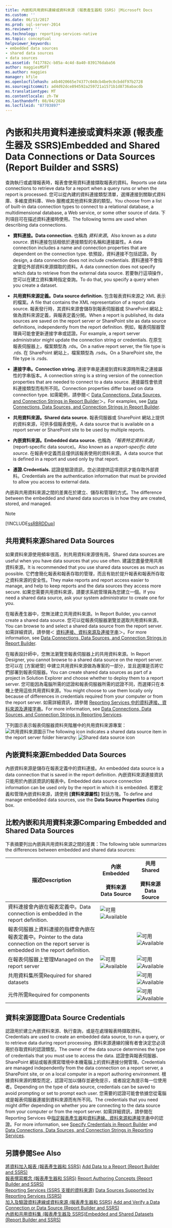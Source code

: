 ```yaml
---
title: 內嵌和共用資料連線或資料來源 (報表產生器和 SSRS) |Microsoft Docs
ms.custom: ''
ms.date: 06/13/2017
ms.prod: sql-server-2014
ms.reviewer: ''
ms.technology: reporting-services-native
ms.topic: conceptual
helpviewer_keywords:
- embedded data sources
- shared data sources
- data sources
ms.assetid: f417782c-b85a-4c4d-8a40-839176daba56
author: maggiesMSFT
ms.author: maggies
manager: kfile
ms.openlocfilehash: a4b4020665e74377c048cb4be9c0cbddf97b2728
ms.sourcegitcommit: ad4d92dce894592a259721a1571b1d8736abacdb
ms.translationtype: MT
ms.contentlocale: zh-TW
ms.lasthandoff: 08/04/2020
ms.locfileid: "87703897"
---
```

# <a name="embedded-and-shared-data-connections-or-data-sources-report-builder-and-ssrs"></a><span data-ttu-id="bdb1c-102">內嵌和共用資料連接或資料來源 (報表產生器及 SSRS)</span><span class="sxs-lookup"><span data-stu-id="bdb1c-102">Embedded and Shared Data Connections or Data Sources (Report Builder and SSRS)</span></span>
  <span data-ttu-id="bdb1c-103">查詢執行或處理報表時，報表會使用資料連接擷取報表的資料。</span><span class="sxs-lookup"><span data-stu-id="bdb1c-103">Reports use data connections to retrieve data for a report when a query runs or when the report is processed.</span></span> <span data-ttu-id="bdb1c-104">您可以從內建的資料連接類型清單，選擇連接到關聯式資料庫、多維度資料庫、Web 服務或其他資料來源的類型。</span><span class="sxs-lookup"><span data-stu-id="bdb1c-104">You choose from a list of built-in data connection types to connect to a relational database, a multidimensional database, a Web service, or some other source of data.</span></span> <span data-ttu-id="bdb1c-105">下列項目可在描述資料連接時使用。</span><span class="sxs-lookup"><span data-stu-id="bdb1c-105">The following terms are used when describing data connections.</span></span>  
  
-   <span data-ttu-id="bdb1c-106">**資料連接。**</span><span class="sxs-lookup"><span data-stu-id="bdb1c-106">**Data connection.**</span></span> <span data-ttu-id="bdb1c-107">也稱為 *資料來源*。</span><span class="sxs-lookup"><span data-stu-id="bdb1c-107">Also known as a *data source*.</span></span> <span data-ttu-id="bdb1c-108">資料連接包括相依於連接類型的名稱和連接屬性。</span><span class="sxs-lookup"><span data-stu-id="bdb1c-108">A data connection includes a name and connection properties that are dependent on the connection type.</span></span> <span data-ttu-id="bdb1c-109">依預設，資料連接不包括認證。</span><span class="sxs-lookup"><span data-stu-id="bdb1c-109">By design, a data connection does not include credentials.</span></span> <span data-ttu-id="bdb1c-110">資料連接不會指定要從外部資料來源擷取的資料。</span><span class="sxs-lookup"><span data-stu-id="bdb1c-110">A data connection does not specify which data to retrieve from the external data source.</span></span> <span data-ttu-id="bdb1c-111">若要執行這項操作，您可以在建立資料集時指定查詢。</span><span class="sxs-lookup"><span data-stu-id="bdb1c-111">To do that, you specify a query when you create a dataset.</span></span>  
  
-   <span data-ttu-id="bdb1c-112">**共用資料來源定義。**</span><span class="sxs-lookup"><span data-stu-id="bdb1c-112">**Data source definition.**</span></span> <span data-ttu-id="bdb1c-113">包含報表資料來源之 XML 表示的檔案。</span><span class="sxs-lookup"><span data-stu-id="bdb1c-113">A file that contains the XML representation of a report data source.</span></span> <span data-ttu-id="bdb1c-114">報表發行時，其資料來源會儲存到報表伺服器或 SharePoint 網站上做為資料來源定義，與報表定義分開。</span><span class="sxs-lookup"><span data-stu-id="bdb1c-114">When a report is published, its data sources are saved on the report server or SharePoint site as data source definitions, independently from the report definition.</span></span> <span data-ttu-id="bdb1c-115">例如，報表伺服器管理員可能會更新連接字串或認證。</span><span class="sxs-lookup"><span data-stu-id="bdb1c-115">For example, a report server administrator might update the connection string or credentials.</span></span> <span data-ttu-id="bdb1c-116">在原生報表伺服器上，檔案類型為 .rds。</span><span class="sxs-lookup"><span data-stu-id="bdb1c-116">On a native report server, the file type is .rds.</span></span> <span data-ttu-id="bdb1c-117">在 SharePoint 網站上，檔案類型為 .rsds。</span><span class="sxs-lookup"><span data-stu-id="bdb1c-117">On a SharePoint site, the file type is .rsds.</span></span>  
  
-   <span data-ttu-id="bdb1c-118">**連接字串。**</span><span class="sxs-lookup"><span data-stu-id="bdb1c-118">**Connection string.**</span></span> <span data-ttu-id="bdb1c-119">連接字串是連接到資料來源時所需之連接屬性的字串版本。</span><span class="sxs-lookup"><span data-stu-id="bdb1c-119">A connection string is a string version of the connection properties that are needed to connect to a data source.</span></span> <span data-ttu-id="bdb1c-120">連接屬性會依資料連接類型而有所不同。</span><span class="sxs-lookup"><span data-stu-id="bdb1c-120">Connection properties differ based on data connection type.</span></span> <span data-ttu-id="bdb1c-121">如需範例，請參閱＜ [Data Connections, Data Sources, and Connection Strings in Report Builder](../../2014/reporting-services/data-connections-data-sources-and-connection-strings-in-report-builder.md)＞。</span><span class="sxs-lookup"><span data-stu-id="bdb1c-121">For examples, see [Data Connections, Data Sources, and Connection Strings in Report Builder](../../2014/reporting-services/data-connections-data-sources-and-connection-strings-in-report-builder.md).</span></span>  
  
-   <span data-ttu-id="bdb1c-122">**共用資料來源。**</span><span class="sxs-lookup"><span data-stu-id="bdb1c-122">**Shared data source.**</span></span> <span data-ttu-id="bdb1c-123">報表伺服器或 SharePoint 網站上提供的資料來源，可供多個報表使用。</span><span class="sxs-lookup"><span data-stu-id="bdb1c-123">A data source that is available on a report server or SharePoint site to be used by multiple reports.</span></span>  
  
-   <span data-ttu-id="bdb1c-124">**內嵌資料來源。**</span><span class="sxs-lookup"><span data-stu-id="bdb1c-124">**Embedded data source.**</span></span> <span data-ttu-id="bdb1c-125">也稱為 *「報表特定資料來源」*(report-specific data source)。</span><span class="sxs-lookup"><span data-stu-id="bdb1c-125">Also known as a *report-specific data source*.</span></span> <span data-ttu-id="bdb1c-126">在報表中定義而且僅供該報表使用的資料來源。</span><span class="sxs-lookup"><span data-stu-id="bdb1c-126">A data source that is defined in a report and used only by that report.</span></span>  
  
-   <span data-ttu-id="bdb1c-127">**憑證.**</span><span class="sxs-lookup"><span data-stu-id="bdb1c-127">**Credentials.**</span></span> <span data-ttu-id="bdb1c-128">認證是驗證資訊，您必須提供這項資訊才能存取外部資料。</span><span class="sxs-lookup"><span data-stu-id="bdb1c-128">Credentials are the authentication information that must be provided to allow you access to external data.</span></span>  
  
 <span data-ttu-id="bdb1c-129">內嵌與共用資料來源之間的差異在於建立、儲存和管理的方式。</span><span class="sxs-lookup"><span data-stu-id="bdb1c-129">The difference between the embedded and shared data sources is in how they are created, stored, and managed.</span></span>  
  
> [!NOTE]  
>  [!INCLUDE[ssRBRDDup](../includes/ssrbrddup-md.md)]  
  
## <a name="shared-data-sources"></a><span data-ttu-id="bdb1c-130">共用資料來源</span><span class="sxs-lookup"><span data-stu-id="bdb1c-130">Shared Data Sources</span></span>  
 <span data-ttu-id="bdb1c-131">如果資料來源使用頻率很高，則共用資料來源很有用。</span><span class="sxs-lookup"><span data-stu-id="bdb1c-131">Shared data sources are useful when you have data sources that you use often.</span></span> <span data-ttu-id="bdb1c-132">建議您盡量使用共用資料來源。</span><span class="sxs-lookup"><span data-stu-id="bdb1c-132">It is recommended that you use shared data sources as much as possible.</span></span> <span data-ttu-id="bdb1c-133">它們會簡化報表和報表存取的管理，而且有助於提升報表和報表所存取之資料來源的安全性。</span><span class="sxs-lookup"><span data-stu-id="bdb1c-133">They make reports and report access easier to manage, and help to keep reports and the data sources they access more secure.</span></span> <span data-ttu-id="bdb1c-134">如果您需要共用資料來源，請要求系統管理員為您建立一個。</span><span class="sxs-lookup"><span data-stu-id="bdb1c-134">If you need a shared data source, ask your system administrator to create one for you.</span></span>  
  
 <span data-ttu-id="bdb1c-135">在報表產生器中，您無法建立共用資料來源。</span><span class="sxs-lookup"><span data-stu-id="bdb1c-135">In Report Builder, you cannot create a shared data source.</span></span> <span data-ttu-id="bdb1c-136">您可以從報表伺服器瀏覽並選取共用資料來源。</span><span class="sxs-lookup"><span data-stu-id="bdb1c-136">You can browse to and select a shared data source from the report server.</span></span> <span data-ttu-id="bdb1c-137">如需詳細資訊，請參閱＜ [資料連接、資料來源及連接字串](../../2014/reporting-services/data-connections-data-sources-and-connection-strings-in-report-builder.md)＞。</span><span class="sxs-lookup"><span data-stu-id="bdb1c-137">For more information, see [Data Connections, Data Sources, and Connection Strings in Report Builder](../../2014/reporting-services/data-connections-data-sources-and-connection-strings-in-report-builder.md).</span></span>  
  
 <span data-ttu-id="bdb1c-138">在報表設計師中，您無法瀏覽至報表伺服器上的共用資料來源。</span><span class="sxs-lookup"><span data-stu-id="bdb1c-138">In Report Designer, you cannot browse to a shared data source on the report server.</span></span> <span data-ttu-id="bdb1c-139">您可以在 [方案總管] 中建立共用資料來源做為專案的一部分，並且選擇是否將它們部署到報表伺服器。</span><span class="sxs-lookup"><span data-stu-id="bdb1c-139">You can create shared data sources as part of a project in Solution Explorer and choose whether to deploy them to a report server.</span></span> <span data-ttu-id="bdb1c-140">您可能因為電腦所需的認證和報表伺服器所需的認證不同，而選擇只在本機上使用這些共用資料來源。</span><span class="sxs-lookup"><span data-stu-id="bdb1c-140">You might choose to use them locally only because of differences in credentials required from your computer or from the report server.</span></span> <span data-ttu-id="bdb1c-141">如需詳細資訊，請參閱 [Reporting Services 中的資料連接、資料來源及連接字串](../../2014/reporting-services/data-connections-data-sources-and-connection-strings-in-reporting-services.md)。</span><span class="sxs-lookup"><span data-stu-id="bdb1c-141">For more information, see [Data Connections, Data Sources, and Connection Strings in Reporting Services](../../2014/reporting-services/data-connections-data-sources-and-connection-strings-in-reporting-services.md).</span></span>  
  
 <span data-ttu-id="bdb1c-142">下列圖示表示報表伺服器資料夾階層中的共用資料來源專案：![共用資料來源圖示](media/hlp-16datasource.png "共用資料來源圖示")</span><span class="sxs-lookup"><span data-stu-id="bdb1c-142">The following icon indicates a shared data source item in the report server folder hierarchy: ![Shared data source icon](media/hlp-16datasource.png "Shared data source icon")</span></span>  
  
## <a name="embedded-data-sources"></a><span data-ttu-id="bdb1c-143">內嵌資料來源</span><span class="sxs-lookup"><span data-stu-id="bdb1c-143">Embedded Data Sources</span></span>  
 <span data-ttu-id="bdb1c-144">內嵌資料來源是儲存在報表定義中的資料連接。</span><span class="sxs-lookup"><span data-stu-id="bdb1c-144">An embedded data source is a data connection that is saved in the report definition.</span></span> <span data-ttu-id="bdb1c-145">內嵌資料來源連接資訊只能用於內嵌該資訊的報表中。</span><span class="sxs-lookup"><span data-stu-id="bdb1c-145">Embedded data source connection information can be used only by the report in which it is embedded.</span></span> <span data-ttu-id="bdb1c-146">若要定義和管理內嵌資料來源，請使用 **[資料來源屬性]** 對話方塊。</span><span class="sxs-lookup"><span data-stu-id="bdb1c-146">To define and manage embedded data sources, use the **Data Source Properties** dialog box.</span></span>  
  
##  <a name="comparing-embedded-and-shared-data-sources"></a><a name="Comparing"></a><span data-ttu-id="bdb1c-147">比較內嵌和共用資料來源</span><span class="sxs-lookup"><span data-stu-id="bdb1c-147">Comparing Embedded and Shared Data Sources</span></span>  
 <span data-ttu-id="bdb1c-148">下表摘要列出內嵌與共用資料來源之間的差異：</span><span class="sxs-lookup"><span data-stu-id="bdb1c-148">The following table summarizes the differences between embedded and shared data sources:</span></span>  
  
|<span data-ttu-id="bdb1c-149">描述</span><span class="sxs-lookup"><span data-stu-id="bdb1c-149">Description</span></span>|<span data-ttu-id="bdb1c-150">內嵌</span><span class="sxs-lookup"><span data-stu-id="bdb1c-150">Embedded</span></span><br /><br /> <span data-ttu-id="bdb1c-151">資料來源</span><span class="sxs-lookup"><span data-stu-id="bdb1c-151">Data Source</span></span>|<span data-ttu-id="bdb1c-152">共用</span><span class="sxs-lookup"><span data-stu-id="bdb1c-152">Shared</span></span><br /><br /> <span data-ttu-id="bdb1c-153">資料來源</span><span class="sxs-lookup"><span data-stu-id="bdb1c-153">Data Source</span></span>|  
|-----------------|------------------------------|----------------------------|  
|<span data-ttu-id="bdb1c-154">資料連接會內嵌在報表定義中。</span><span class="sxs-lookup"><span data-stu-id="bdb1c-154">Data connection is embedded in the report definition.</span></span>|<span data-ttu-id="bdb1c-155">![可用](media/greencheck.gif "可用")</span><span class="sxs-lookup"><span data-stu-id="bdb1c-155">![Available](media/greencheck.gif "Available")</span></span>||  
|<span data-ttu-id="bdb1c-156">報表伺服器上資料連接的指標會內嵌在報表定義中。</span><span class="sxs-lookup"><span data-stu-id="bdb1c-156">Pointer to the data connection on the report server is embedded in the report definition.</span></span>||<span data-ttu-id="bdb1c-157">![可用](media/greencheck.gif "可用")</span><span class="sxs-lookup"><span data-stu-id="bdb1c-157">![Available](media/greencheck.gif "Available")</span></span>|  
|<span data-ttu-id="bdb1c-158">在報表伺服器上管理</span><span class="sxs-lookup"><span data-stu-id="bdb1c-158">Managed on the report server</span></span>|<span data-ttu-id="bdb1c-159">![可用](media/greencheck.gif "可用")</span><span class="sxs-lookup"><span data-stu-id="bdb1c-159">![Available](media/greencheck.gif "Available")</span></span>|<span data-ttu-id="bdb1c-160">![可用](media/greencheck.gif "可用")</span><span class="sxs-lookup"><span data-stu-id="bdb1c-160">![Available](media/greencheck.gif "Available")</span></span>|  
|<span data-ttu-id="bdb1c-161">共用資料集所需</span><span class="sxs-lookup"><span data-stu-id="bdb1c-161">Required for shared datasets</span></span>||<span data-ttu-id="bdb1c-162">![可用](media/greencheck.gif "可用")</span><span class="sxs-lookup"><span data-stu-id="bdb1c-162">![Available](media/greencheck.gif "Available")</span></span>|  
|<span data-ttu-id="bdb1c-163">元件所需</span><span class="sxs-lookup"><span data-stu-id="bdb1c-163">Required for components</span></span>||<span data-ttu-id="bdb1c-164">![可用](media/greencheck.gif "可用")</span><span class="sxs-lookup"><span data-stu-id="bdb1c-164">![Available](media/greencheck.gif "Available")</span></span>|  
  
## <a name="data-source-credentials"></a><span data-ttu-id="bdb1c-165">資料來源認證</span><span class="sxs-lookup"><span data-stu-id="bdb1c-165">Data Source Credentials</span></span>  
 <span data-ttu-id="bdb1c-166">認證用於建立內嵌資料來源、執行查詢，或是在處理報表時擷取資料。</span><span class="sxs-lookup"><span data-stu-id="bdb1c-166">Credentials are used to create an embedded data source, to run a query, or to retrieve data during report processing.</span></span> <span data-ttu-id="bdb1c-167">資料來源連線的擁有者會決定您必須用於存取資料的認證類型。</span><span class="sxs-lookup"><span data-stu-id="bdb1c-167">The owner of the data source determines the type of credentials that you must use to access the data.</span></span> <span data-ttu-id="bdb1c-168">認證會與報表伺服器、SharePoint 網站或報表撰寫環境中本機電腦上的資料連接分開管理。</span><span class="sxs-lookup"><span data-stu-id="bdb1c-168">Credentials are managed independently from the data connection on a report server, a SharePoint site, or on a local computer in a report authoring environment.</span></span> <span data-ttu-id="bdb1c-169">根據資料來源的類型而定，認證可加以儲存並避免提示，或者設定為提示每一位使用者。</span><span class="sxs-lookup"><span data-stu-id="bdb1c-169">Depending on the type of data source, credentials can be saved to avoid prompting or set to prompt each user.</span></span> <span data-ttu-id="bdb1c-170">您需要的認證可能會依據您從電腦或是報表伺服器連接到資料來源而有所不同。</span><span class="sxs-lookup"><span data-stu-id="bdb1c-170">The credentials that you need might differ depending on whether you are connecting to the data source from your computer or from the report server.</span></span> <span data-ttu-id="bdb1c-171">如需詳細資訊，請參閱在 Reporting Services 中[指定報表產生器](../../2014/reporting-services/specify-credentials-in-report-builder.md)和[資料連線、資料來源和連接字串](../../2014/reporting-services/data-connections-data-sources-and-connection-strings-in-reporting-services.md)中的認證。</span><span class="sxs-lookup"><span data-stu-id="bdb1c-171">For more information, see [Specify Credentials in Report Builder](../../2014/reporting-services/specify-credentials-in-report-builder.md) and [Data Connections, Data Sources, and Connection Strings in Reporting Services](../../2014/reporting-services/data-connections-data-sources-and-connection-strings-in-reporting-services.md).</span></span>  
  
## <a name="see-also"></a><span data-ttu-id="bdb1c-172">另請參閱</span><span class="sxs-lookup"><span data-stu-id="bdb1c-172">See Also</span></span>  
 <span data-ttu-id="bdb1c-173">[將資料加入報表 &#40;報表產生器和 SSRS&#41;](report-data/report-datasets-ssrs.md) </span><span class="sxs-lookup"><span data-stu-id="bdb1c-173">[Add Data to a Report &#40;Report Builder and SSRS&#41;](report-data/report-datasets-ssrs.md) </span></span>  
 <span data-ttu-id="bdb1c-174">[報表撰寫概念 &#40;報表產生器和 SSRS&#41;](report-design/report-authoring-concepts-report-builder-and-ssrs.md) </span><span class="sxs-lookup"><span data-stu-id="bdb1c-174">[Report Authoring Concepts &#40;Report Builder and SSRS&#41;](report-design/report-authoring-concepts-report-builder-and-ssrs.md) </span></span>  
 <span data-ttu-id="bdb1c-175">[Reporting Services &#40;SSRS 支援的資料來源&#41;](create-deploy-and-manage-mobile-and-paginated-reports.md) </span><span class="sxs-lookup"><span data-stu-id="bdb1c-175">[Data Sources Supported by Reporting Services &#40;SSRS&#41;](create-deploy-and-manage-mobile-and-paginated-reports.md) </span></span>  
 <span data-ttu-id="bdb1c-176">[加入及驗證資料連線或資料來源 &#40;報表產生器和 SSRS&#41;](report-data/add-and-verify-a-data-connection-report-builder-and-ssrs.md) </span><span class="sxs-lookup"><span data-stu-id="bdb1c-176">[Add and Verify a Data Connection or Data Source &#40;Report Builder and SSRS&#41;](report-data/add-and-verify-a-data-connection-report-builder-and-ssrs.md) </span></span>  
 [<span data-ttu-id="bdb1c-177">內嵌和共用資料集 &#40;報表產生器及 SSRS&#41;</span><span class="sxs-lookup"><span data-stu-id="bdb1c-177">Embedded and Shared Datasets &#40;Report Builder and SSRS&#41;</span></span>](report-data/embedded-and-shared-datasets-report-builder-and-ssrs.md)  
  
  
